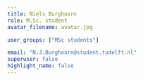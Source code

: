 ```yaml
---
title: Niels Burghoorn
role: M.Sc. student
avatar_filename: avatar.jpg

user_groups: ["MSc students"]

email: "N.J.Burghoorn@student.tudelft.nl"
superuser: false
highlight_name: false
---
```

